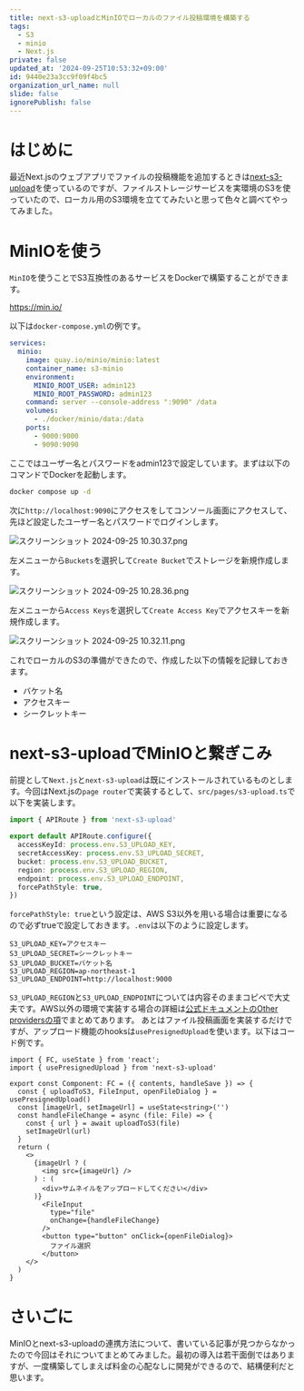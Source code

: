 ```yaml
---
title: next-s3-uploadとMinIOでローカルのファイル投稿環境を構築する
tags:
  - S3
  - minio
  - Next.js
private: false
updated_at: '2024-09-25T10:53:32+09:00'
id: 9440e23a3cc9f09f4bc5
organization_url_name: null
slide: false
ignorePublish: false
---
```

# はじめに

最近Next.jsのウェブアプリでファイルの投稿機能を追加するときは[next-s3-upload](https://next-s3-upload.codingvalue.com/)を使っているのですが、ファイルストレージサービスを実環境のS3を使っていたので、ローカル用のS3環境を立ててみたいと思って色々と調べてやってみました。

# MinIOを使う

`MinIO`を使うことでS3互換性のあるサービスをDockerで構築することができます。

https://min.io/

以下は`docker-compose.yml`の例です。

```yml:docker-compose.yml
services:
  minio:
    image: quay.io/minio/minio:latest
    container_name: s3-minio
    environment:
      MINIO_ROOT_USER: admin123
      MINIO_ROOT_PASSWORD: admin123
    command: server --console-address ":9090" /data
    volumes:
      - ./docker/minio/data:/data
    ports:
      - 9000:9000
      - 9090:9090
```

ここではユーザー名とパスワードをadmin123で設定しています。まずは以下のコマンドでDockerを起動します。

```bash
docker compose up -d
```

次に`http://localhost:9090`にアクセスをしてコンソール画面にアクセスして、先ほど設定したユーザー名とパスワードでログインします。

![スクリーンショット 2024-09-25 10.30.37.png](https://qiita-image-store.s3.ap-northeast-1.amazonaws.com/0/209689/27e74d81-e2e1-2b65-13d4-13d5518aa2ab.png)

左メニューから`Buckets`を選択して`Create Bucket`でストレージを新規作成します。

![スクリーンショット 2024-09-25 10.28.36.png](https://qiita-image-store.s3.ap-northeast-1.amazonaws.com/0/209689/aa2e2575-2970-4abc-6798-649108a64fe1.png)

左メニューから`Access Keys`を選択して`Create Access Key`でアクセスキーを新規作成します。

![スクリーンショット 2024-09-25 10.32.11.png](https://qiita-image-store.s3.ap-northeast-1.amazonaws.com/0/209689/7a3ce098-0cde-81a2-94de-fb05f781951f.png)

これでローカルのS3の準備ができたので、作成した以下の情報を記録しておきます。

- バケット名
- アクセスキー
- シークレットキー

# next-s3-uploadでMinIOと繋ぎこみ

前提として`Next.js`と`next-s3-upload`は既にインストールされているものとします。今回はNext.jsの`page router`で実装するとして、`src/pages/s3-upload.ts`で以下を実装します。

```ts:src/pages/s3-upload.ts
import { APIRoute } from 'next-s3-upload'

export default APIRoute.configure({
  accessKeyId: process.env.S3_UPLOAD_KEY,
  secretAccessKey: process.env.S3_UPLOAD_SECRET,
  bucket: process.env.S3_UPLOAD_BUCKET,
  region: process.env.S3_UPLOAD_REGION,
  endpoint: process.env.S3_UPLOAD_ENDPOINT,
  forcePathStyle: true,
})
```

`forcePathStyle: true`という設定は、AWS S3以外を用いる場合は重要になるので必ずtrueで設定しておきます。`.env`は以下のように設定します。

```.env
S3_UPLOAD_KEY=アクセスキー
S3_UPLOAD_SECRET=シークレットキー
S3_UPLOAD_BUCKET=バケット名
S3_UPLOAD_REGION=ap-northeast-1
S3_UPLOAD_ENDPOINT=http://localhost:9000
```

`S3_UPLOAD_REGION`と`S3_UPLOAD_ENDPOINT`については内容そのままコピペで大丈夫です。AWS以外の環境で実装する場合の詳細は[公式ドキュメントのOther providersの項](https://next-s3-upload.codingvalue.com/other-providers)でまとめてあります。
あとはファイル投稿画面を実装するだけですが、アップロード機能のhooksは`usePresignedUpload`を使います。以下はコード例です。

```tsx
import { FC, useState } from 'react';
import { usePresignedUpload } from 'next-s3-upload'

export const Component: FC = ({ contents, handleSave }) => {
  const { uploadToS3, FileInput, openFileDialog } = usePresignedUpload()
  const [imageUrl, setImageUrl] = useState<string>('')
  const handleFileChange = async (file: File) => {
    const { url } = await uploadToS3(file)
    setImageUrl(url)
  }
  return (
    <>
      {imageUrl ? (
        <img src={imageUrl} />
      ) : (
        <div>サムネイルをアップロードしてください</div>
      )}
        <FileInput
          type="file"
          onChange={handleFileChange}
        />
        <button type="button" onClick={openFileDialog}>
          ファイル選択
        </button>
    </>
  )
}
```

# さいごに

MinIOとnext-s3-uploadの連携方法について、書いている記事が見つからなかったので今回はそれについてまとめてみました。最初の導入は若干面倒ではありますが、一度構築してしまえば料金の心配なしに開発ができるので、結構便利だと思います。
